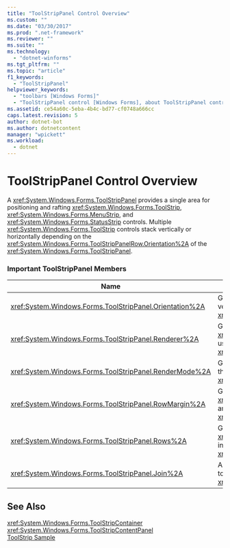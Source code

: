 ```yaml
---
title: "ToolStripPanel Control Overview"
ms.custom: ""
ms.date: "03/30/2017"
ms.prod: ".net-framework"
ms.reviewer: ""
ms.suite: ""
ms.technology: 
  - "dotnet-winforms"
ms.tgt_pltfrm: ""
ms.topic: "article"
f1_keywords: 
  - "ToolStripPanel"
helpviewer_keywords: 
  - "toolbars [Windows Forms]"
  - "ToolStripPanel control [Windows Forms], about ToolStripPanel control"
ms.assetid: ce54a60c-5eba-4b4c-bd77-cf0748a666cc
caps.latest.revision: 5
author: dotnet-bot
ms.author: dotnetcontent
manager: "wpickett"
ms.workload: 
  - dotnet
---
```

# ToolStripPanel Control Overview
A <xref:System.Windows.Forms.ToolStripPanel> provides a single area for positioning and rafting <xref:System.Windows.Forms.ToolStrip>, <xref:System.Windows.Forms.MenuStrip>, and <xref:System.Windows.Forms.StatusStrip> controls. Multiple <xref:System.Windows.Forms.ToolStrip> controls stack vertically or horizontally depending on the <xref:System.Windows.Forms.ToolStripPanelRow.Orientation%2A> of the <xref:System.Windows.Forms.ToolStripPanel>.  
  
### Important ToolStripPanel Members  
  
|Name|Description|  
|----------|-----------------|  
|<xref:System.Windows.Forms.ToolStripPanel.Orientation%2A>|Gets or sets a value indicating the horizontal or vertical orientation of the <xref:System.Windows.Forms.ToolStripPanel>.|  
|<xref:System.Windows.Forms.ToolStripPanel.Renderer%2A>|Gets or sets a <xref:System.Windows.Forms.ToolStripRenderer> used to customize the appearance of a <xref:System.Windows.Forms.ToolStripPanel>.|  
|<xref:System.Windows.Forms.ToolStripPanel.RenderMode%2A>|Gets or sets the painting styles to be applied to the <xref:System.Windows.Forms.ToolStripPanel>.|  
|<xref:System.Windows.Forms.ToolStripPanel.RowMargin%2A>|Gets or sets the spacing, in pixels, between the <xref:System.Windows.Forms.ToolStripPanelRow> and the <xref:System.Windows.Forms.ToolStripPanel>.|  
|<xref:System.Windows.Forms.ToolStripPanel.Rows%2A>|Gets the <xref:System.Windows.Forms.ToolStripPanelRow> in this <xref:System.Windows.Forms.ToolStripPanel>.|  
|<xref:System.Windows.Forms.ToolStripPanel.Join%2A>|Adds a <xref:System.Windows.Forms.ToolStrip> to a <xref:System.Windows.Forms.ToolStripPanel>.|  
  
## See Also  
 <xref:System.Windows.Forms.ToolStripContainer>  
 <xref:System.Windows.Forms.ToolStripContentPanel>  
 [ToolStrip Sample](http://msdn.microsoft.com/library/b7352439-184a-4a3a-b2ad-07465d3af9ed)
